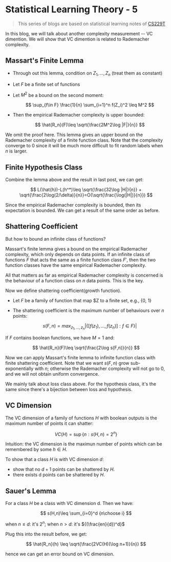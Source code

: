 # Statistical Learning Theory - 5

>This series of blogs are based on statistical learning notes of [CS229T](https://github.com/percyliang/cs229t)

In this blog, we will talk about another complexity measurement -- VC dimention. We will show that VC dimention is related to Rademacher complexity.

## Massart's Finite Lemma

- Through out this lemma, condition on $Z_1,...,Z_n$ (treat them as constant)
- Let $F$ be a finite set of functions
- Let $M^2$ be a bound on the second moment:
  
  $$
  \sup_{f\in F} \frac{1}{n} \sum_{i=1}^n f(Z_i)^2 \leq M^2
  $$
  
- Then the empirical Rademacher complexity is upper bounded:
  
  $$
  \hat{R_n}(F)\leq \sqrt{\frac{2M^2\log |F|}{n}}
  $$

We omit the proof here. This lemma gives an upper bound on the Rademacher complexity of a finite function class. Note that the complexity converge to 0 since it will be much more difficult to fit random labels when $n$ is larger.

## Finite Hypothesis Class

Combine the lemma above and the result in last post, we can get:

$$
L(\hat{h})-L(h^*)\leq \sqrt{\frac{32\log |H|}{n}} + \sqrt{\frac{2\log(2/\delta)}{n}}=O(\sqrt{\frac{\log(|H|)}{n}})
$$

Since the empirical Rademacher complexity is bounded, then its expectation is bounded. We can get a result of the same order as before.

## Shattering Coefficient

But how to bound an infinite class of functions?

Massart's finite lemma gives a bound on the empirical Rademacher complexity, which only depends on data points. If an infinite class of functions $F$ that acts the same as a finite function class $F'$, then the two function classes have the same empirical Rademacher complexity.

All that matters as far as empirical Rademacher complexity is concerned is the behaviour of a function class on $n$ data points. This is the key.

Now we define shattering coefficient(growth function).

- Let $F$ be a family of function that map $Z to a finite set, e.g., {0, 1}
- The shattering coefficient is the maximum number of behaviours over $n$ points:
  
  $$
  s(F,n)=max_{z_1,...,z_n}|\{[f(z_1),...,f(z_n)]: f\in F\}|
  $$

If $F$ contains boolean functions, we have $M=1$ and:

$$
\hat{R_n}(F)\leq \sqrt{\frac{2\log s(F,n)}{n}}
$$

Now we can apply Massart's finite lemma to infinite function class with finite shattering coefficient. Note that we want $s(F,n)$ grow sub-exponentially with $n$; otherwise the Rademacher complexity will not go to 0, and we will not obtain uniform convergence.

We mainly talk about loss class above. For the hypothesis class, it's the same since there's a bijection between loss and hypothesis.

## VC Dimension

The VC dimension of a family of functions $H$ with boolean outputs is the maximum number of points it can shatter:

$$
VC(H)=\sup\{n:s(H,n)=2^n\}
$$

Intuition: the VC dimension is the maximun number of points which can be remembered by some $h\in H$.

To show that a class $H$ is with VC dimension $d$:
- show that no $d+1$ points can be shattered by $H$.
- there exists d points can be shattered by $H$.


## Sauer's Lemma

For a class $H$ be a class with VC dimension d. Then we have:

$$
s(H,n)\leq \sum_{i=0}^d  {n\choose i}
$$

when $n \leq d$: it's $2^n$;
when $n>d$: it's ${(\frac{en}{d})^d}$

Plug this into the result before, we get:

$$
\hat{R_n}(h) \leq \sqrt{\frac{2VC(H)(\log n+1)}{n}}
$$

hence we can get an error bound on VC dimension.